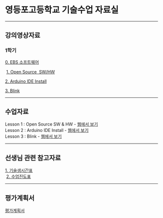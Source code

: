 # 영등포고등학교 기술수업 자료실

---
## 강의영상자료  
### 1학기
  [0. EBS 소프트웨어](https://www.youtube.com/watch?v=0U0ve_HFUL8&index=1&list=PLvNzObWMMx6sOn-8v4n-03AvN0WJesphL)  
  
  [1. Open Source  SW/HW](https://youtu.be/uzxkh0Kuxw4)  
  
  [2. Arduino IDE Install](https://youtu.be/maocBcSlXoI)  
  
  [3. Blink]( https://youtu.be/PdWDSBaDjAk)
  
---
## 수업자료
Lesson 1 : Open Source SW & HW - [웹에서 보기](https://1drv.ms/p/s!AuczxMq8lCmfqxL6RUZcV3rNwly1)    
Lesson 2 : Arduino IDE Install - [웹에서 보기](https://1drv.ms/p/s!AuczxMq8lCmfqxNV--n-ezM_aEAB)    
Lesson 3 : Blink - [웹에서 보기](https://1drv.ms/p/s!AuczxMq8lCmfqxT8RCbxqH9Ss6vo) 


---
## 선생님 관련 참고자료  

  [1. 기술샘시간표](https://docs.google.com/presentation/d/1Cvb758ILrGwJwOGEWjotMPziGf45rx0jRTh863w12dc/edit?usp=sharing)  
  [2. 수업진도표](https://docs.google.com/spreadsheets/d/1-CA9rqCuhi_lfbfPPH5vlXms9xTWV8lpVEOSls11wp0/edit?usp=sharing)  


---
## 평가계획서  

  [평가계획서]()
